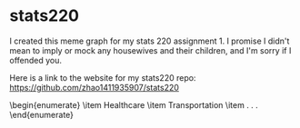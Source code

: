 # stats220
I created this meme graph for my stats 220 assignment 1. I promise I didn't mean to imply or mock any housewives and their children, and I'm sorry if I offended you.

Here is a link to the website for my stats220 repo: https://github.com/zhao1411935907/stats220

\begin{enumerate}
    \item Healthcare
    \item Transportation
    \item . . .
\end{enumerate}
